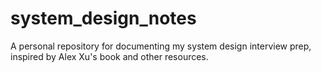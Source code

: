 # system_design_notes
A personal repository for documenting my system design interview prep, inspired by Alex Xu's book and other resources.
